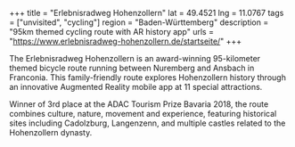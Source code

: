 +++
title = "Erlebnisradweg Hohenzollern"
lat = 49.4521
lng = 11.0767
tags = ["unvisited", "cycling"]
region = "Baden-Württemberg"
description = "95km themed cycling route with AR history app"
urls = "https://www.erlebnisradweg-hohenzollern.de/startseite/"
+++

The Erlebnisradweg Hohenzollern is an award-winning 95-kilometer themed bicycle route running between Nuremberg and Ansbach in Franconia. This family-friendly route explores Hohenzollern history through an innovative Augmented Reality mobile app at 11 special attractions.

Winner of 3rd place at the ADAC Tourism Prize Bavaria 2018, the route combines culture, nature, movement and experience, featuring historical sites including Cadolzburg, Langenzenn, and multiple castles related to the Hohenzollern dynasty.